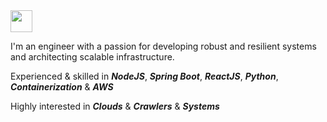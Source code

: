 <img src="https://img.shields.io/badge/Hello%20There%20!-339933?style=for-the-badge&color=02303A" height="35"/>

I'm an engineer with a passion for developing robust and resilient systems and architecting scalable infrastructure.

Experienced & skilled in ***NodeJS***, ***Spring Boot***, ***ReactJS***, ***Python***, ***Containerization*** & ***AWS***<br/>

Highly interested in ***Clouds*** & ***Crawlers*** & ***Systems***<br/>

<!--
Ho ho hoo looks like you found my readme
<div align="center">
<img src="https://img.shields.io/badge/Spring_Boot-white?style=for-the-badge&logo=spring-boot&logoColor=white&color=02303A" height="35"/>
<img src="https://img.shields.io/badge/Amazon_AWS-FF9900?style=for-the-badge&logo=amazonaws&logoColor=white&color=02303A" height="35"/>
<img src="https://img.shields.io/badge/React-02303A?style=for-the-badge&logo=react&logoColor=white&color=02303A" height="35"/>
<img src="https://img.shields.io/badge/redis-%23DD0031.svg?&style=for-the-badge&logo=redis&logoColor=white&color=02303A" height="35"/>
<img src="https://img.shields.io/badge/Python-white?style=for-the-badge&logo=python&logoColor=white&color=02303A" height="35"/>
<img src="https://img.shields.io/badge/Docker-02303A?style=for-the-badge&logo=docker&logoColor=white&color=02303A" height="35"/>
</div>

 -->
